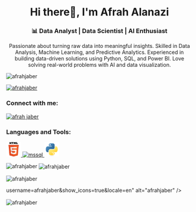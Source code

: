 <h1 align="center">Hi there👋, I'm Afrah Alanazi</h1>
<h3 align="center">📊 Data Analyst | Data Scientist | AI Enthusiast</h3>

<p align="center">
  Passionate about turning raw data into meaningful insights.  
  Skilled in Data Analysis, Machine Learning, and Predictive Analytics.  
  Experienced in building data-driven solutions using Python, SQL, and Power BI.  
  Love solving real-world problems with AI and data visualization.  
</p>

<p align="left"> <img src="https://komarev.com/ghpvc/?username=afrahjaber&label=Profile%20views&color=0e75b6&style=flat" alt="afrahjaber" /> </p>

<p align="left"> <a href="https://github.com/ryo-ma/github-profile-trophy"><img src="https://github-profile-trophy.vercel.app/?username=afrahjaber" alt="afrahjaber" /></a> </p>

<h3 align="left">Connect with me:</h3>
<p align="left">
<a href="https://linkedin.com/in/afrahjaber" target="blank"><img align="center" src="https://raw.githubusercontent.com/rahuldkjain/github-profile-readme-generator/master/src/images/icons/Social/linked-in-alt.svg" alt="afrah jaber" height="30" width="40" /></a>
</p>

<h3 align="left">Languages and Tools:</h3>
<p align="left"> 
  <a href="https://www.w3.org/html/" target="_blank" rel="noreferrer"> 
    <img src="https://raw.githubusercontent.com/devicons/devicon/master/icons/html5/html5-original-wordmark.svg" alt="html5" width="40" height="40"/> 
  </a> 
  <a href="https://www.microsoft.com/en-us/sql-server" target="_blank" rel="noreferrer"> 
    <img src="https://www.svgrepo.com/show/303229/microsoft-sql-server-logo.svg" alt="mssql" width="40" height="40"/> 
  </a> 
  <a href="https://www.python.org" target="_blank" rel="noreferrer"> 
    <img src="https://raw.githubusercontent.com/devicons/devicon/master/icons/python/python-original.svg" alt="python" width="40" height="40"/> 
  </a> 
</p>

<p><img align="left" src="https://github-readme-stats.vercel.app/api/top-langs?username=afrahjaber&show_icons=true&locale=en&layout=compact" alt="afrahjaber" /></p>

<p>&nbsp;<img align="center" src="https://github-readme-stats.vercel.app/api?username=afrahjaber&show_icons=true&locale=en" alt="afrahjaber" /></p>

<p><img align="center" src="https://github-readme-streak-stats.herokuapp.com/?user=afrahjaber&" alt="afrahjaber" /></p>
username=afrahjaber&show_icons=true&locale=en" alt="afrahjaber" /></p>

<p><img align="center" src="https://github-readme-streak-stats.herokuapp.com/?user=afrahjaber&" alt="afrahjaber" /></p>

